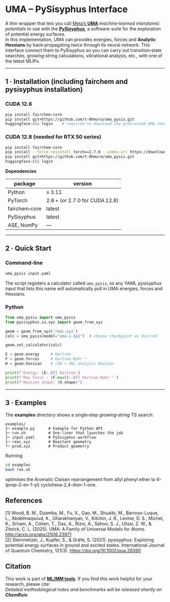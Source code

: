 # UMA – PySisyphus Interface

A thin wrapper that lets you call [Meta’s **UMA**](https://github.com/facebookresearch/fairchem) *machine‑learned interatomic potentials* to use with the [**PySisyphus**](https://pysisyphus.readthedocs.io/), a software-suite for the exploration of potential energy surfaces.  
In this implementation, UMA can provides energies, forces and **Analytic Hessians** by back‑propagating *twice* through its neural network. This interface connect them to PySisyphus so you can carry out transition‑state searches, growing‑string calculations, vibrational analysis, etc., with one of the latest MLIPs.

---

## 1 · Installation (including fairchem and pysisyphus installation)

### CUDA 12.6

```bash
pip install fairchem-core
pip install git+https://github.com/t-0hmura/uma_pysis.git
huggingface-cli login    # required to download the pretrained UMA checkpoints
```

### CUDA 12.8 (needed for RTX 50 series)

```bash
pip install fairchem-core
pip install --force-reinstall torch==2.7.0 --index-url https://download.pytorch.org/whl/cu128
pip install git+https://github.com/t-0hmura/uma_pysis.git
huggingface-cli login
```

**Dependencies**

| package | version |
|---------|---------|
| Python  | ≥ 3.11  |
| PyTorch | 2.6 + (*or* 2.7.0 for CUDA 12.8) |
| fairchem‑core | latest |
| PySisyphus | latest |
| ASE, NumPy | — |

---

## 2 · Quick Start

### Command‑line

```bash
uma_pysis input.yaml
```

The script registers a calculator called `uma_pysis`, so any YAML pysisyphus input that lists this name will automatically pull in UMA energies, forces and Hessians.

### Python

```python
from uma_pysis import uma_pysis
from pysisyphus.io.xyz import geom_from_xyz

geom = geom_from_xyz('reac.xyz')
calc = uma_pysis(model="uma-s-1p1")  # choose checkpoint as desired

geom.set_calculator(calc)

E = geom.energy     # Hartree
F = geom.forces     # Hartree·Bohr⁻¹
H = geom.hessian    # (3N × 3N) analytic Hessian

print(f'Energy: {E:.6f} Hartree')
print(f'Max Force : {F.max():.6f} Hartree·Bohr⁻¹')
print(f"Hessian shape: {H.shape}")
```

---

## 3 · Examples

The **examples** directory shows a single‑step *growing‑string* TS search:

```
examples/
├─ example.py      # Exmaple for Python API
├─ run.sh          # One‑liner that launches the job
├─ input.yaml      # PySisyphus workflow
├─ reac.xyz        # Reactant geometry
└─ prod.xyz        # Product geometry
```

Running

```bash
cd examples
bash run.sh
```

optimises the Aromatic Claisen rearrangement from allyl phenyl ether to 6-(prop-2-en-1-yl) cyclohexa-2,4-dien-1-one.

## References
[1] Wood, B. M., Dzamba, M., Fu, X., Gao, M., Shuaibi, M., Barroso-Luque, L., Abdelmaqsoud, K., Gharakhanyan, V., Kitchin, J. R., Levine, D. S., Michel, K., Sriram, A., Cohen, T., Das, A., Rizvi, A., Sahoo, S. J., Ulissi, Z. W., & Zitnick, C. L. (2025). UMA: A Family of Universal Models for Atoms. http://arxiv.org/abs/2506.23971   
[2] Steinmetzer, J., Kupfer, S., & Gräfe, S. (2021). pysisyphus: Exploring potential energy surfaces in ground and excited states. International Journal of Quantum Chemistry, 121(3). https://doi.org/10.1002/qua.26390

## Citation
This work is part of [**ML/MM tools**](https://github.com/t-0hmura/mlmm_tools). If you find this work helpful for your research, please cite:  
*Detailed methodological notes and benchmarks will be released shortly on **ChemRxiv**.*